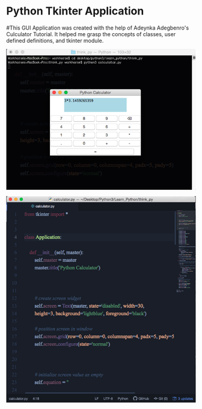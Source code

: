 # Python Tkinter Application

#This GUI Application was created with the help of Adeynka Adegbenro's Culculator Tutorial.
It helped me grasp the concepts of classes, user defined definitions, and tkinter module.



![](images/python_gui.png)


![](images/gui_code.png)

 
